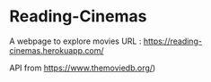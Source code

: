 # Reading-Cinemas
A webpage to explore movies
URL : https://reading-cinemas.herokuapp.com/

API from https://www.themoviedb.org/)
